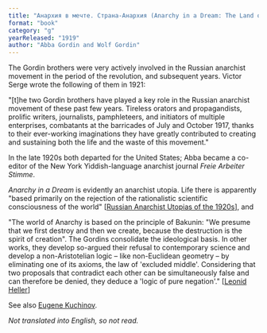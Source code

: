 ```yaml
---
title: "Анархия в мечте. Страна-Анархия (Anarchy in a Dream: The Land of Anarchy)"
format: "book"
category: "g"
yearReleased: "1919"
author: "Abba Gordin and Wolf Gordin"
---
```

The Gordin brothers were very actively involved in the Russian anarchist movement in the period of the revolution, and subsequent years. Victor Serge wrote the following of them in 1921:

"[t]he two Gordin brothers have played a key role in the Russian anarchist movement of these past few years. Tireless orators and propagandists, prolific writers, journalists, pamphleteers, and initiators of multiple enterprises, combatants at the barricades of July and October 1917, thanks to their ever-working imaginations they have greatly contributed to creating and sustaining both the life and the waste of this movement."

In the late 1920s both departed for the United States; Abba became a co-editor of the New York Yiddish-language anarchist journal _Freie Arbeiter Stimme_.

_Anarchy in a Dream_ is evidently an anarchist utopia. Life there is apparently "based primarily on the rejection of the rationalistic scientific consciousness of the world" [<a href="https://ttolk-ru.translate.goog/?p=24774&_x_tr_sch=http&_x_tr_sl=ru&_x_tr_tl=en&_x_tr_hl=en-GB">Russian Anarchist Utopias of the 1920s</a>], and

"The world of Anarchy is based on the principle of Bakunin: "We presume that we first destroy and then we create, because the destruction is the spirit of creation". The Gordins consolidate the ideological basis. In other works, they develop so-argued their refusal to contemporary science and develop a non-Aristotelian logic – like non-Euclidean geometry – by eliminating one of its axioms, the law of 'excluded middle'. Considering that two proposals that contradict each other can be simultaneously false and can therefore be denied, they deduce a 'logic of pure negation'." [<a href="https://docs.google.com/document/d/1qGaHJ_aL-TwEFjEDpFY6gXRYLTVTwDnmq18pQK1phnw/edit">Leonid Heller</a>]

See also <a href="https://www.academia.edu/41807554/Anarchy_as_Access_to_Space_Language_Imagination_Technics_eng_">Eugene Kuchinov</a>.

_Not translated into English, so not read._
